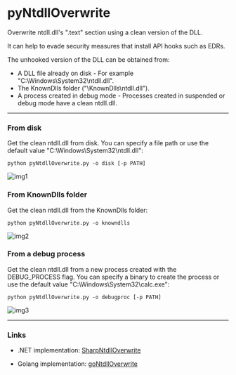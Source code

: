 # pyNtdllOverwrite

Overwrite ntdll.dll's ".text" section using a clean version of the DLL.  

It can help to evade security measures that install API hooks such as EDRs. 

The unhooked version of the DLL can be obtained from:

- A DLL file already on disk - For example "C:\Windows\System32\ntdll.dll".
- The KnownDlls folder ("\KnownDlls\ntdll.dll").
- A process created in debug mode - Processes created in suspended or debug mode have a clean ntdll.dll.


---------------------------------

### From disk

Get the clean ntdll.dll from disk. You can specify a file path or use the default value "C:\Windows\System32\ntdll.dll":

```
python pyNtdllOverwrite.py -o disk [-p PATH]
```

![img1](https://raw.githubusercontent.com/ricardojoserf/ricardojoserf.github.io/master/images/pyNtdllOverwrite/Screenshot_1.png)


### From KnownDlls folder

Get the clean ntdll.dll from the KnownDlls folder:

```
python pyNtdllOverwrite.py -o knowndlls
```

![img2](https://raw.githubusercontent.com/ricardojoserf/ricardojoserf.github.io/master/images/pyNtdllOverwrite/Screenshot_2.png)


### From a debug process

Get the clean ntdll.dll from a new process created with the DEBUG_PROCESS flag. You can specify a binary to create the process or use the default value "C:\Windows\System32\calc.exe":

```
python pyNtdllOverwrite.py -o debugproc [-p PATH]
```

![img3](https://raw.githubusercontent.com/ricardojoserf/ricardojoserf.github.io/master/images/pyNtdllOverwrite/Screenshot_3.png)

-------------------------------

### Links

- .NET implementation: [SharpNtdllOverwrite](https://github.com/ricardojoserf/SharpNtdllOverwrite)

- Golang implementation: [goNtdllOverwrite](https://github.com/ricardojoserf/goNtdllOverwrite)
